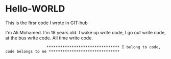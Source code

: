 # Hello-WORLD
This is the firsr code I wrote in GIT-hub

I'm Ali Mohamed. I'm 18 years old. 
I wake up write code, I go out write code, at the bus write code. All time write code.



                      ******************************** I belong to code, code belongs to me *******************************
